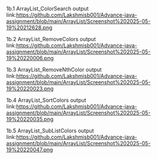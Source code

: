 1b.1 ArrayList_ColorSearch output link:https://github.com/Lakshmisb001/Advance-java-assignment/blob/main/ArrayList/Screenshot%202025-05-19%20212628.png

1b.2 ArrayList_RemoveColors output link:https://github.com/Lakshmisb001/Advance-java-assignment/blob/main/ArrayList/Screenshot%202025-05-19%20220006.png

1b.3 ArrayList_RemoveNthColor output link:https://github.com/Lakshmisb001/Advance-java-assignment/blob/main/ArrayList/Screenshot%202025-05-19%20220023.png

1b.4 ArrayList_SortColors output link:https://github.com/Lakshmisb001/Advance-java-assignment/blob/main/ArrayList/Screenshot%202025-05-19%20220035.png

1b.5 ArrayList_SubListColors output link:https://github.com/Lakshmisb001/Advance-java-assignment/blob/main/ArrayList/Screenshot%202025-05-19%20220047.png



